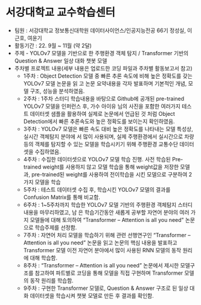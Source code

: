 # 서강대학교 교수학습센터
* 팀원 : 서강대학교 정보통신대학원 데이터사이언스/인공지능전공 66기 정성실, 이근호, 여윤기
* 활동기간 : 22. 9월 ~ 11월 (약 2달)
* 주제 - YOLOv7 모델을 기반으로 한 주행환경 객체 탐지 / Transformer 기반의 Question & Answer 일상 대화 챗봇 모델
* 주차별 프로젝트 내용(세부 내용은 업로드한 코딩 파일과 주차별 활동보고서 참고)
  - 1주차 : Object Detection 모델 중 빠른 추론 속도에 비해 높은 정확도를 갖는 YOLOv7 모델 논문을 읽 고 논문 요약내용을 각자 발표하며 기본적인 개념, 모델 구조, 성능을 분석하였음.
  - 2주차 : 1주차 스터디 학습내용을 바탕으로 Github에 공개된 pre-trained YOLOv7 모델을 인퍼런스 후, 가수 아이유 님의 사진을 포함한 여러가지 테스트 데이터셋 샘플을 활용하여 실제로 논문에서 언급된 것 처럼 Object Detection에서 빠른 추론속도와 높은 정확도를 보이는지 확인하였음.
  - 3주차 : YOLOv7 모델은 빠른 속도 대비 높은 정확도를 나타내는 모델 특성상, 실시간 객체탐지 분야에 서 많이 사용되며, 실제 주행환경에서 실시간으로 차량 등의 객체를 탐지할 수 있는 모델을 학습시키기 위해 주행환경 교통수단 데이터셋을 수집하였음.
  - 4주차 : 수집한 데이터셋으로 YOLOv7 모델 학습 진행. 사전 학습된 Pre-trained weight를 사용하지 않고 모델 학습을 통해 weight값을 저장한 모델과, pre-trained된 weight를 사용하여 전이학습을 시킨 모델으로 구분하여 2가지 모델을 학습
  - 5주차 : 테스트 데이터셋 수집 후, 학습시킨 YOLOv7 모델의 결과를 Confusion Matrix를 통해 비교함.
  - 6주차 : 1~5주차까지 학습한 YOLOv7 모델 기반의 주행환경 객체탐지 스터디 내용을 마무리하였고, 남 은 학습기간동안 새롭게 공부할 자연어 분야의 여러 가지 모델들에 대해 토의하여 “Transformer – Attention is all you need” 논문으로 학습주제를 선정함.
  - 7주차 : 자연어 처리 모델을 학습하기 위해 관련 선행연구인 “Transformer – Attention is all you need” 논문을 읽고 논문의 핵심 내용을 발표하고 Transformer 모델 이전 자연어 분야에서 많이 사용된 RNN 모델의 동작 원리에 대해 학습함.
  - 8주차 : “Transformer – Attention is all you need” 논문에서 제시한 모델구조를 참고하여 파트별로 코딩을 통해 모델을 직접 구현하며 Transformer 모델의 동작 원리를 학습함.
  - 9주차 : 구현한 Transformer 모델로, Question & Answer 구조로 된 일상 대화 데이터셋을 학습시켜 챗봇 모델로 만든 후 결과를 확인함.
